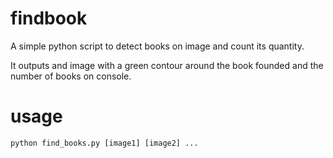 # findbook

A simple python script to detect books on image and count its quantity.

It outputs and image with a green contour around the book founded and the number of books on console.

# usage

    python find_books.py [image1] [image2] ...
